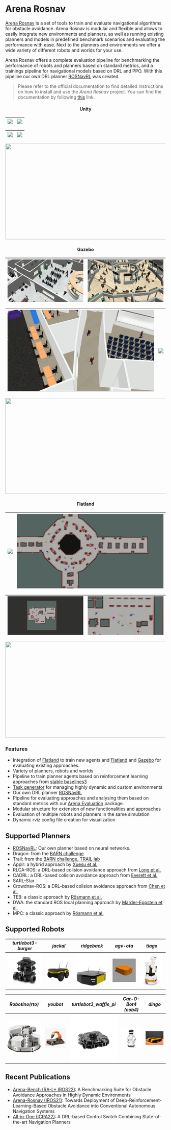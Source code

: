 # Arena Rosnav

[Arena Rosnav](https://github.com/Arena-Rosnav/arena-rosnav) is a set of tools to train and evaluate navigational algorithms for obstacle avoidance. Arena Rosnav is modular and flexible and allows to easily integrate new environments and planners, as well as running existing planners and models in predefined benchmark scenarios and evaluating the performance with ease. Next to the planners and environments we offer a wide variety of different robots and worlds for your use.

Arena Rosnav offers a complete evaluation pipeline for benchmarking the performance of robots and planners based on standard metrics, and a trainings pipeline for navigational models based on DRL and PPO. With this pipeline our own DRL planner [ROSNavRL](https://github.com/Arena-Rosnav/rosnav-rl) was created.

> Please refer to the official documentation to find detailed instructions on how to install and use the _Arena Rosnav_ project. You can find the documentation by following [this](https://arena-rosnav.readthedocs.io/en/latest/) link.

<!-- |          Warehouse environment in Gazebo           |          Hospital environment in Gazebo          |
| :------------------------------------------------: | :----------------------------------------------: |
| <img src="docs/images/gifs/gazebo_simulation.gif"> | <img src="docs/images/gifs/hospital_gazebo.gif"> |

<br/>

|                Simulation in Flatland                 |         Multiple agents in one simulation          |
| :---------------------------------------------------: | :------------------------------------------------: |
| <img src="docs/images/gifs/flatland_simulation.gif" > | <img src="docs/images/gifs/marl_custom_rviz.gif" > | -->

<h4 style="text-align: center;">Unity</h4>

| <img  src="docs/tutorials/gazebo_tutorial/new_gifs/unity_1.gif"> | <img  src="docs/tutorials/gazebo_tutorial/new_gifs/unity_2.gif"> | 
| :--------------------------------------------------------------: | :---------------------------------------------------------------------: | 

| <img  src="docs/tutorials/gazebo_tutorial/new_gifs/unity_4.gif"> | <img  src="docs/tutorials/gazebo_tutorial/new_gifs/unity_5.gif"> | 
| :--------------------------------------------------------------: | :---------------------------------------------------------------------: |

<img width="1300" height="300" src="docs/tutorials/gazebo_tutorial/new_gifs/unity_6.gif">

<h4 style="text-align: center;">Gazebo</h4>

| <img  src="docs/tutorials/gazebo_tutorial/new_gifs/arena_hospital_small.gif"> | <img src="docs/tutorials/gazebo_tutorial/new_gifs/arena_hawker_centre.gif"> | 
| :--------------------------------------------------------------: | :---------------------------------------------------------------------: | 

| <img  src="docs/tutorials/gazebo_tutorial/new_gifs/com3.gif"> | <img  src="docs/tutorials/gazebo_tutorial/new_gifs/aws_house.gif"> | 
| :--------------------------------------------------------------: | :---------------------------------------------------------------------: |

<img width="1300" height="300" src="docs/tutorials/gazebo_tutorial/new_gifs/factory.gif">

<h4 style="text-align: center;">Flatland</h4>

| <img  src="docs/tutorials/gazebo_tutorial/new_gifs/flatland_1.gif"> | <img  src="docs/tutorials/gazebo_tutorial/new_gifs/flatland_2.gif"> | 
| :--------------------------------------------------------------: | :---------------------------------------------------------------------: | 

| <img  src="docs/tutorials/gazebo_tutorial/new_gifs/flatland_4.gif"> | <img  src="docs/tutorials/gazebo_tutorial/new_gifs/flatland_5.gif"> | 
| :--------------------------------------------------------------: | :---------------------------------------------------------------------: |

<img width="1300" height="300" src="docs/tutorials/gazebo_tutorial/new_gifs/flatland_3.gif">

### Features

- Integration of [Flatland](https://flatland-simulator.readthedocs.io/en/latest/) to train new agents and [Flatland](https://flatland-simulator.readthedocs.io/en/latest/) and [Gazebo](https://classic.gazebosim.org/) for evaluating existing approaches.
- Variety of planners, robots and worlds
- Pipeline to train planner agents based on reinforcement learning approaches from [stable baselines3](https://github.com/DLR-RM/stable-baselines3.git)
- [Task generator](packages/task_generator.md) for managing highly dynamic and custom environments
- Our own DRL planner [ROSNavRL](packages/rosnavrl.md)
- Pipeline for evaluating approaches and analysing them based on standard metrics with our [Arena Evaluation](packages/arena_evaluation.md) package.
- Modular structure for extension of new functionalities and approaches
- Evaluation of multiple robots and planners in the same simulation
- Dynamic rviz config file creation for visualization

## Supported Planners

- [ROSNavRL](packages/rosnavrl.md): Our own planner based on neural networks.
- Dragon: from the [BARN challenge](https://github.com/Arena-Rosnav/dragon)
- Trail: from the [BARN challenge, TRAIL lab](https://github.com/TempleRAIL/nav-competition-icra2022-drl-vo)
- Applr: a hybrid approach by [Xuesu et al.](https://arxiv.org/abs/2105.07620)
- RLCA-ROS: a DRL-based colision avoidance approach from [Long et al.](https://github.com/Acmece/rl-collision-avoidance)
- CADRL: a DRL-based colision avoidance approach from [Everett et al.](https://github.com/mit-acl/cadrl_ros)
- SARL-Star 
- Crowdnav-ROS: a DRL-based colision avoidance approach from [Chen et al.](https://github.com/vita-epfl/CrowdNav)
- TEB: a classic approach by [Rösmann et al.](https://github.com/rst-tu-dortmund/teb_local_planner)
- DWA: the standard ROS local planning approach by [Marder-Eppstein et al.](http://wiki.ros.org/dwa_local_planner)
- MPC: a classic approach by [Rösmann et al.](https://github.com/rst-tu-dortmund/teb_local_planner)

## Supported Robots

|                       _turtlebot3-burger_                        |                       _jackal_                        |                        _ridgeback_                        |                       _agv-ota_                        |                       _tiago_                        |
| :--------------------------------------------------------------: | :---------------------------------------------------: | :-------------------------------------------------------: | :----------------------------------------------------: | :--------------------------------------------------: |
| <img width="250" src="docs/images/robots/turtlebot3-burger.jpg"> | <img width="250" src="docs/images/robots/jackal.jpg"> | <img width="250"  src="docs/images/robots/ridgeback.jpg"> | <img width="250" src="docs/images/robots/agv-ota.png"> | <img width="250" src="docs/images/robots/tiago.jpg"> |

|                  _Robotino(rto)_                   |                       _youbot_                        |                        _turtlebot3_waffle_pi_                        |                 _Car-O-Bot4 (cob4)_                 |                       _dingo_                        |
| :------------------------------------------------: | :---------------------------------------------------: | :------------------------------------------------------------------: | :-------------------------------------------------: | :--------------------------------------------------: |
| <img width="250" src="docs/images/robots/rto.jpg"> | <img width="250" src="docs/images/robots/youbot.jpg"> | <img width="250"  src="docs/images/robots/turtlebot3_waffle_pi.jpg"> | <img width="250" src="docs/images/robots/cob4.jpg"> | <img width="250" src="docs/images/robots/dingo.jpg"> |

## Recent Publications

- [Arena-Bench (RA-L+ IROS22)](https://arxiv.org/abs/2206.05728): A Benchmarking Suite for Obstacle Avoidance Approaches in Highly Dynamic Environments
- [Arena-Rosnav (IROS21)](https://ieeexplore.ieee.org/document/9636226/authors#authors): Towards Deployment of Deep-Reinforcement-Learning-Based Obstacle Avoidance into Conventional Autonomous Navigation Systems
- [All-in-One (ICRA22)](https://ieeexplore.ieee.org/document/9811797): A DRL-based Control Switch Combining State-of-the-art Navigation Planners
